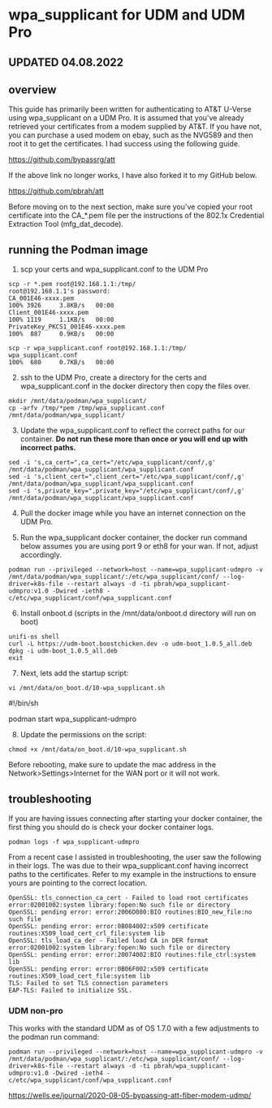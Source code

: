 # wpa_supplicant for UDM and UDM Pro
## UPDATED 04.08.2022

## overview
This guide has primarily been written for authenticating to AT&T U-Verse using wpa_supplicant on a UDM Pro.  It is assumed that you've already retrieved your certificates from a modem supplied by AT&T.  If you have not, you can purchase a used modem on ebay, such as the NVG589 and then root it to get the certificates.  I had success using the following guide.


https://github.com/bypassrg/att


If the above link no longer works, I have also forked it to my GitHub below.

https://github.com/pbrah/att

Before moving on to the next section, make sure you've copied your root certificate into the CA_*.pem file per the instructions of the 802.1x Credential Extraction Tool (mfg_dat_decode).

## running the Podman image
1.  scp your certs and wpa_supplicant.conf to the UDM Pro

```
scp -r *.pem root@192.168.1.1:/tmp/
root@192.168.1.1's password:
CA_001E46-xxxx.pem                                                          100% 3926     3.8KB/s   00:00
Client_001E46-xxxx.pem                                                      100% 1119     1.1KB/s   00:00
PrivateKey_PKCS1_001E46-xxxx.pem                                            100%  887     0.9KB/s   00:00

scp -r wpa_supplicant.conf root@192.168.1.1:/tmp/
wpa_supplicant.conf                                                         100%  680     0.7KB/s   00:00
```

2. ssh to the UDM Pro, create a directory for the certs and wpa_supplicant.conf in the docker directory then copy the files over.

```
mkdir /mnt/data/podman/wpa_supplicant/
cp -arfv /tmp/*pem /tmp/wpa_supplicant.conf /mnt/data/podman/wpa_supplicant/
```

3. Update the wpa_supplicant.conf to reflect the correct paths for our container.  **Do not run these more than once or you will end up with incorrect paths.**

```
sed -i 's,ca_cert=",ca_cert="/etc/wpa_supplicant/conf/,g' /mnt/data/podman/wpa_supplicant/wpa_supplicant.conf
sed -i 's,client_cert=",client_cert="/etc/wpa_supplicant/conf/,g' /mnt/data/podman/wpa_supplicant/wpa_supplicant.conf
sed -i 's,private_key=",private_key="/etc/wpa_supplicant/conf/,g' /mnt/data/podman/wpa_supplicant/wpa_supplicant.conf
```

4. Pull the docker image while you have an internet connection on the UDM Pro. 

5. Run the wpa_supplicant docker container, the docker run command below assumes you are using port 9 or eth8 for your wan.  If not, adjust accordingly.

```
podman run --privileged --network=host --name=wpa_supplicant-udmpro -v /mnt/data/podman/wpa_supplicant/:/etc/wpa_supplicant/conf/ --log-driver=k8s-file --restart always -d -ti pbrah/wpa_supplicant-udmpro:v1.0 -Dwired -ieth8 -c/etc/wpa_supplicant/conf/wpa_supplicant.conf
```
6. Install onboot.d (scripts in the /mnt/data/onboot.d directory will run on boot) 

```
unifi-os shell
curl -L https://udm-boot.boostchicken.dev -o udm-boot_1.0.5_all.deb
dpkg -i udm-boot_1.0.5_all.deb
exit
```
7.  Next, lets add the startup script: 

```
vi /mnt/data/on_boot.d/10-wpa_supplicant.sh
```

#!/bin/sh

podman start wpa_supplicant-udmpro


8. Update the permissions on the script:
```
chmod +x /mnt/data/on_boot.d/10-wpa_supplicant.sh

```

Before rebooting, make sure to update the mac address in the Network>Settings>Internet for the WAN port or it will not work.


## troubleshooting
If you are having issues connecting after starting your docker container, the first thing you should do is check your docker container logs.
```
podman logs -f wpa_supplicant-udmpro
```

From a recent case I assisted in troubleshooting, the user saw the following in their logs.  The was due to their wpa_supplicant.conf having incorrect paths to the certificates.  Refer to my example in the instructions to ensure yours are pointing to the correct location.
```
OpenSSL: tls_connection_ca_cert - Failed to load root certificates error:02001002:system library:fopen:No such file or directory
OpenSSL: pending error: error:2006D080:BIO routines:BIO_new_file:no such file
OpenSSL: pending error: error:0B084002:x509 certificate routines:X509_load_cert_crl_file:system lib
OpenSSL: tls_load_ca_der - Failed load CA in DER format error:02001002:system library:fopen:No such file or directory
OpenSSL: pending error: error:20074002:BIO routines:file_ctrl:system lib
OpenSSL: pending error: error:0B06F002:x509 certificate routines:X509_load_cert_file:system lib
TLS: Failed to set TLS connection parameters
EAP-TLS: Failed to initialize SSL.
```


### UDM non-pro
This works with the standard UDM as of OS 1.7.0 with a few adjustments to the podman run command:

```
podman run --privileged --network=host --name=wpa_supplicant-udmpro -v /mnt/data/podman/wpa_supplicant/:/etc/wpa_supplicant/conf/ --log-driver=k8s-file --restart always -d -ti pbrah/wpa_supplicant-udmpro:v1.0 -Dwired -ieth4 -c/etc/wpa_supplicant/conf/wpa_supplicant.conf
```


https://wells.ee/journal/2020-08-05-bypassing-att-fiber-modem-udmp/
